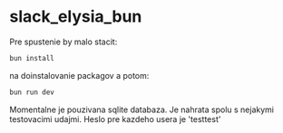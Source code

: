 # slack_elysia_bun

Pre spustenie by malo stacit:
```bash
bun install
```
na doinstalovanie packagov a potom:

```bash
bun run dev
```

Momentalne je pouzivana sqlite databaza. Je nahrata spolu s nejakymi testovacimi udajmi. Heslo pre kazdeho usera je 'testtest'
